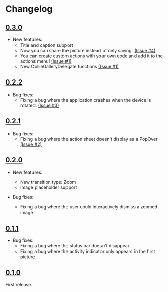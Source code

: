 # Changelog

## [0.3.0](https://github.com/gmunhoz/CollieGallery/releases/tag/0.3.0)
- New features:
  - Title and caption support
  - Now you can share the picture instead of only saving. [(Issue #4)](https://github.com/gmunhoz/CollieGallery/issues/4)
  - You can create custom actions with your own code and add it to the actions menu! [(Issue #1)](https://github.com/gmunhoz/CollieGallery/issues/1)
  - New CollieGalleryDelegate functions [(Issue #1)](https://github.com/gmunhoz/CollieGallery/issues/1)

## [0.2.2](https://github.com/gmunhoz/CollieGallery/releases/tag/0.2.2)
- Bug fixes:
  - Fixing a bug where the application crashes when the device is rotated. [(Issue #3)](https://github.com/gmunhoz/CollieGallery/issues/3)

## [0.2.1](https://github.com/gmunhoz/CollieGallery/releases/tag/0.2.1)
- Bug fixes:
  - Fixing a bug where the action sheet doesn't display as a PopOver [(Issue #2)](https://github.com/gmunhoz/CollieGallery/issues/2)

## [0.2.0](https://github.com/gmunhoz/CollieGallery/releases/tag/0.2.0)
- New features:
  - New transition type: Zoom
  - Image placeholder support
  
- Bug fixes:
  - Fixing a bug where the user could interactively dismiss a zoomed image


## [0.1.1](https://github.com/gmunhoz/CollieGallery/releases/tag/0.1.1)
- Bug fixes:
  - Fixing a bug where the status bar doesn't disappear
  - Fixing a bug where the activity indicator only appears in the first picture


## [0.1.0](https://github.com/gmunhoz/CollieGallery/releases/tag/0.1.0)
First release.
